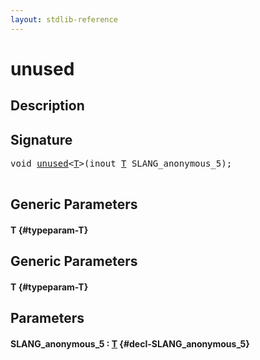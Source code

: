```yaml
---
layout: stdlib-reference
---
```


# unused

## Description





## Signature 

<pre>
void <a href="/stdlib-reference/global-decls/unused">unused</a>&lt;<a href="/stdlib-reference/global-decls/unused#typeparam-T" class="code_type">T</a>&gt;(inout <a href="/stdlib-reference/global-decls/unused#typeparam-T" class="code_type">T</a> SLANG_anonymous_5);

</pre>

## Generic Parameters

#### T {#typeparam-T}

## Generic Parameters

#### T {#typeparam-T}

## Parameters

#### SLANG\_anonymous\_5  : [T](/stdlib-reference/global-decls/unused#typeparam-T) {#decl-SLANG_anonymous_5}

